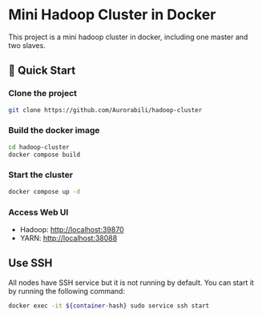 # Mini Hadoop Cluster in Docker

This project is a mini hadoop cluster in docker, including one master and two slaves.

## 🚀 Quick Start

### Clone the project

```bash
git clone https://github.com/Aurorabili/hadoop-cluster
```

### Build the docker image

```bash
cd hadoop-cluster
docker compose build
```

### Start the cluster

```bash
docker compose up -d
```

### Access Web UI

- Hadoop: [http://localhost:39870](http://localhost:39870)
- YARN: [http://localhost:38088](http://localhost:38088)

## Use SSH

All nodes have SSH service but it is not running by default. You can start it by running the following command:

```bash
docker exec -it ${container-hash} sudo service ssh start
```
